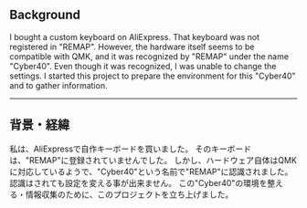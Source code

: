 ## Background
I bought a custom keyboard on AliExpress.
That keyboard was not registered in "REMAP".
However, the hardware itself seems to be compatible with QMK, and it was recognized by "REMAP" under the name "Cyber40".
Even though it was recognized, I was unable to change the settings.
I started this project to prepare the environment for this "Cyber40" and to gather information.

---

## 背景・経緯
私は、AliExpressで自作キーボードを買いました。
そのキーボードは、"REMAP"に登録されていませんでした。
しかし、ハードウェア自体はQMKに対応しているようで、"Cyber40"という名前で"REMAP"に認識されました。
認識はされても設定を変える事が出来ません。
この"Cyber40"の環境を整える・情報収集のために、このプロジェクトを立ち上げました。

